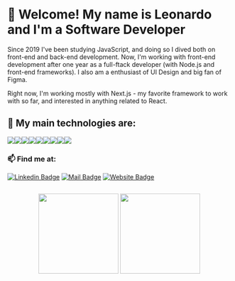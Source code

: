 <h1>👋 Welcome! My name is Leonardo and I'm a Software Developer</h1>

Since 2019 I've been studying JavaScript, and doing so I dived both on front-end and back-end development. Now, I'm working with front-end development after one year as a full-ftack developer (with Node.js and front-end frameworks). I also am a enthusiast of UI Design and big fan of Figma.

Right now, I'm working mostly with Next.js - my favorite framework to work with so far, and interested in anything related to React.
  
<section>
  <h2>💎 My main technologies are:</h2>
  <div style="display: flex; flex-direction: row;">
    <img src="https://img.shields.io/badge/-HTML5-E34F26?style=flat-square&logo=html5&logoColor=white" />
    <img src="https://img.shields.io/badge/-CSS3-1572B6?style=flat-square&logo=css3" />
    <img src="https://img.shields.io/badge/-JavaScript-yellow?style=flat-square&logo=javascript" />
    <img src="https://img.shields.io/badge/-TypeScript-black?style=flat-square&logo=typescript" />
    <img src="https://img.shields.io/badge/-React-informational?style=flat-square&logo=react" />
    <img src="https://img.shields.io/badge/-Nodejs-lightgreen?style=flat-square&logo=node-dot-js" />
    <img src="https://img.shields.io/badge/-Docker-black?style=flat-square&logo=docker" />
    <img src="https://img.shields.io/badge/Amazon%20AWS-232F3E?style=flat-square&logo=amazon-aws" />
    <img src="https://img.shields.io/badge/-Figma-red?style=flat-square&logo=Figma&logoColor=white" />
  </div>
</section>

<h3>📫 Find me at:</h3>
  
[![Linkedin Badge](https://img.shields.io/badge/Linkedin-blue?style=flat-square&logo=linkedin)](https://www.linkedin.com/in/leonardo-negrao)
[![Mail Badge](https://img.shields.io/badge/leonardolnegrao@gmail.com-F6F6F6?style=flat-square&logo=gmail)](mailto:leonardolnegrao@gmail.com)
[![Website Badge](https://img.shields.io/badge/leonardonegrao.com-black?style=flat-square&logo=vercel)](https://leonardonegrao.com)

<h2></h2>

<p align="center">
<img height="180em" src="https://github-readme-stats.vercel.app/api?username=leonardonegrao&show_icons=true&theme=tokyonight&include_all_commits=true&count_private=true"/>
<img height="180em" src="https://github-readme-stats.vercel.app/api/top-langs/?username=leonardonegrao&show_icons=true&theme=tokyonight&include_all_commits=true&count_private=true&layout=compact"/>
<p>
